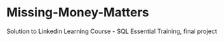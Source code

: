 # Missing-Money-Matters

Solution to Linkedin Learning Course - SQL Essential Training, final project
